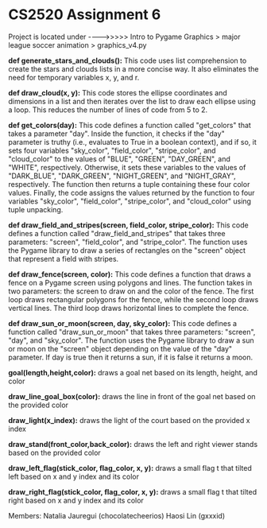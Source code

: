 # CS2520 Assignment 6
Project is located under ---->>>>> Intro to Pygame Graphics > major league soccer animation > graphics_v4.py

__def generate_stars_and_clouds():__
  This code uses list comprehension to create the stars and clouds lists in a more concise way. It also eliminates the need for temporary variables x, y, and r.

__def draw_cloud(x, y):__
  This code stores the ellipse coordinates and dimensions in a list and then iterates over the list to draw each ellipse using a loop. This reduces the number of lines of code from 5 to 2.
 
 __def get_colors(day):__
 	This code defines a function called "get_colors" that takes a parameter "day". Inside the function, it checks if the "day" parameter is truthy (i.e., evaluates to True in a boolean context), and if so, it sets four variables "sky_color", "field_color", "stripe_color", and "cloud_color" to the values of "BLUE", "GREEN", "DAY_GREEN", and "WHITE", respectively. Otherwise, it sets these variables to the values of "DARK_BLUE", "DARK_GREEN", "NIGHT_GREEN", and "NIGHT_GRAY", respectively.
The function then returns a tuple containing these four color values. Finally, the code assigns the values returned by the function to four variables "sky_color", "field_color", "stripe_color", and "cloud_color" using tuple unpacking.
 
__def draw_field_and_stripes(screen, field_color, stripe_color):__
 	This code defines a function called "draw_field_and_stripes" that takes three parameters: "screen", "field_color", and "stripe_color". The function uses the Pygame library to draw a series of rectangles on the "screen" object that represent a field with stripes.
 
__def draw_fence(screen, color):__
 	This code defines a function that draws a fence on a Pygame screen using polygons and lines. The function takes in two parameters: the screen to draw on and the color of the fence. The first loop draws rectangular polygons for the fence, while the second loop draws vertical lines. The third loop draws horizontal lines to complete the fence.
 
__def draw_sun_or_moon(screen, day, sky_color):__
	This code defines a function called "draw_sun_or_moon" that takes three parameters: "screen", "day", and "sky_color". The function uses the Pygame library to draw a sun or moon on the "screen" object depending on the value of the "day" parameter. If day is true then it returns a sun, if it is false it returns a moon. 
 
__goal(length,height,color):__ 
	draws a goal net based on its length, height, and color

__draw_line_goal_box(color):__
	draws the line in front of the goal net based on the provided color
	
__draw_light(x_index):__
	draws the light of the court based on the provided x index


__draw_stand(front_color,back_color):__
	draws the left and right viewer stands based on the provided color

__draw_left_flag(stick_color, flag_color, x, y):__ 
	draws a small flag t that tilted left based on x and y index and its color
	
__draw_right_flag(stick_color, flag_color, x, y):__ 
	draws a small flag t that tilted right based on x and y index and its color





Members:
Natalia Jauregui (chocolatecheerios)
Haosi Lin (gxxxid)
